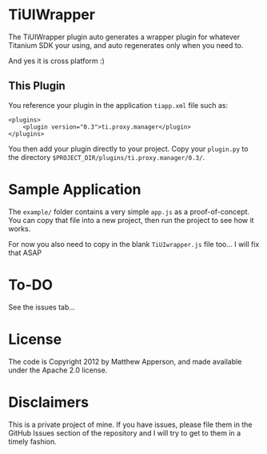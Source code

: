 # TiUIWrapper

The TiUIWrapper plugin auto generates a wrapper plugin for whatever Titanium SDK your using, and auto regenerates only when you need to.

And yes it is cross platform :)

## This Plugin

You reference your plugin in the application `tiapp.xml` file such as:

    <plugins>
        <plugin version="0.3">ti.proxy.manager</plugin>
    </plugins>

You then add your plugin directly to your project. Copy your `plugin.py` to the directory
`$PROJECT_DIR/plugins/ti.proxy.manager/0.3/`.


# Sample Application

The `example/` folder contains a very simple `app.js` as a proof-of-concept.  You can copy that file into a new project, then run the project to see how it works.

For now you also need to copy in the blank `TiUIwrapper.js` file too... I will fix that ASAP

# To-DO

See the issues tab...

# License

The code is Copyright 2012 by Matthew Apperson, and made available under the Apache 2.0 license.

# Disclaimers

This is a private project of mine. If you have issues, please file them in the GitHub Issues section of the repository and I will try to get to them in a timely fashion.